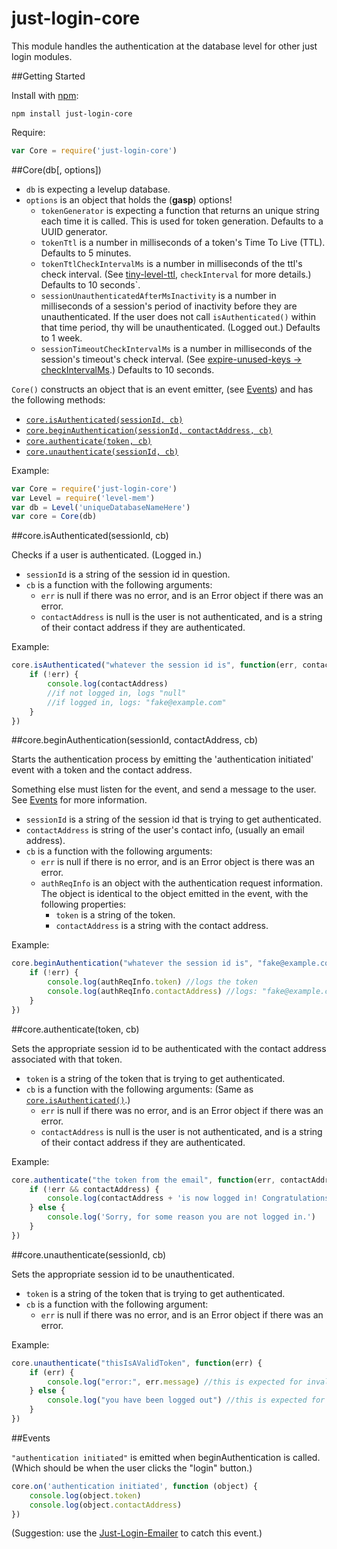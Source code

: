 just-login-core
===============

This module handles the authentication at the database level for other just login modules.

##Getting Started

Install with [npm](http://nodejs.org):

	npm install just-login-core

Require:
```js
var Core = require('just-login-core')
```

##Core(db[, options])

- `db` is expecting a levelup database.
- `options` is an object that holds the (**gasp**) options!
	- `tokenGenerator` is expecting a function that returns an unique string each time it is called. This is used for token generation. Defaults to a UUID generator.
	- `tokenTtl` is a number in milliseconds of a token's Time To Live (TTL). Defaults to 5 minutes.
	- `tokenTtlCheckIntervalMs` is a number in milliseconds of the ttl's check interval. (See [tiny-level-ttl](https://github.com/ArtskydJ/tiny-level-ttl#ttldb-opts), `checkInterval` for more details.) Defaults to 10 seconds`.
	- `sessionUnauthenticatedAfterMsInactivity` is a number in milliseconds of a session's period of inactivity before they are unauthenticated. If the user does not call `isAuthenticated()` within that time period, thy will be unauthenticated. (Logged out.) Defaults to 1 week.
	- `sessionTimeoutCheckIntervalMs` is a number in milliseconds of the session's timeout's check interval. (See [expire-unused-keys -> checkIntervalMs](https://github.com/tehshrike/expire-unused-keys#timeoutms-db-checkintervalms).) Defaults to 10 seconds.

`Core()` constructs an object that is an event emitter, (see [Events](#events)) and has the following methods:

- [`core.isAuthenticated(sessionId, cb)`](#coreisauthenticatedsessionid-cb)
- [`core.beginAuthentication(sessionId, contactAddress, cb)`](#corebeginauthenticationsessionid-contactaddress-cb)
- [`core.authenticate(token, cb)`](#coreauthenticatetoken-cb)
- [`core.unauthenticate(sessionId, cb)`](#coreunauthenticatesessionid-cb)

Example:

```js
var Core = require('just-login-core')
var Level = require('level-mem')
var db = Level('uniqueDatabaseNameHere')
var core = Core(db)
```

##core.isAuthenticated(sessionId, cb)

Checks if a user is authenticated. (Logged in.)

- `sessionId` is a string of the session id in question.
- `cb` is a function with the following arguments:
	- `err` is null if there was no error, and is an Error object if there was an error.
	- `contactAddress` is null is the user is not authenticated, and is a string of their contact address if they are authenticated.

Example:

```js
core.isAuthenticated("whatever the session id is", function(err, contactAddress) {
	if (!err) {
		console.log(contactAddress)
		//if not logged in, logs "null"
		//if logged in, logs: "fake@example.com"
	}
})
```

##core.beginAuthentication(sessionId, contactAddress, cb)

Starts the authentication process by emitting the 'authentication initiated' event with a token and the contact address.

Something else must listen for the event, and send a message to the user. See [Events](#events) for more information.

- `sessionId` is a string of the session id that is trying to get authenticated.
- `contactAddress` is string of the user's contact info, (usually an email address).
- `cb` is a function with the following arguments:
	- `err` is null if there is no error, and is an Error object is there was an error.
	- `authReqInfo` is an object with the authentication request information. The object is identical to the object emitted in the event, with the following properties:
		- `token` is a string of the token.
		- `contactAddress` is a string with the contact address.

Example:

```js
core.beginAuthentication("whatever the session id is", "fake@example.com", function (err, authReqInfo) {
	if (!err) {
		console.log(authReqInfo.token) //logs the token
		console.log(authReqInfo.contactAddress) //logs: "fake@example.com"
	}
})
```

##core.authenticate(token, cb)

Sets the appropriate session id to be authenticated with the contact address associated with that token.

- `token` is a string of the token that is trying to get authenticated.
- `cb` is a function with the following arguments: (Same as [`core.isAuthenticated()`](#coreisauthenticatedsessionid-cb).)
	- `err` is null if there was no error, and is an Error object if there was an error.
	- `contactAddress` is null is the user is not authenticated, and is a string of their contact address if they are authenticated.

Example:

```js
core.authenticate("the token from the email", function(err, contactAddress) {
	if (!err && contactAddress) {
		console.log(contactAddress + 'is now logged in! Congratulations!')
	} else {
		console.log('Sorry, for some reason you are not logged in.')
	}
})
```

##core.unauthenticate(sessionId, cb)

Sets the appropriate session id to be unauthenticated.

- `token` is a string of the token that is trying to get authenticated.
- `cb` is a function with the following argument:
	- `err` is null if there was no error, and is an Error object if there was an error.

Example:

```js
core.unauthenticate("thisIsAValidToken", function(err) {
	if (err) {
		console.log("error:", err.message) //this is expected for invalid tokens (not previously logged in)
	} else {
		console.log("you have been logged out") //this is expected for valid tokens (previously logged in)
	}
})
```

##Events

`"authentication initiated"` is emitted when beginAuthentication is called. (Which should be when the user clicks the "login" button.)

```js
core.on('authentication initiated', function (object) {
	console.log(object.token)
	console.log(object.contactAddress)
})
```

(Suggestion: use the [Just-Login-Emailer](https://github.com/coding-in-the-wild/just-login-emailer) to catch this event.)
